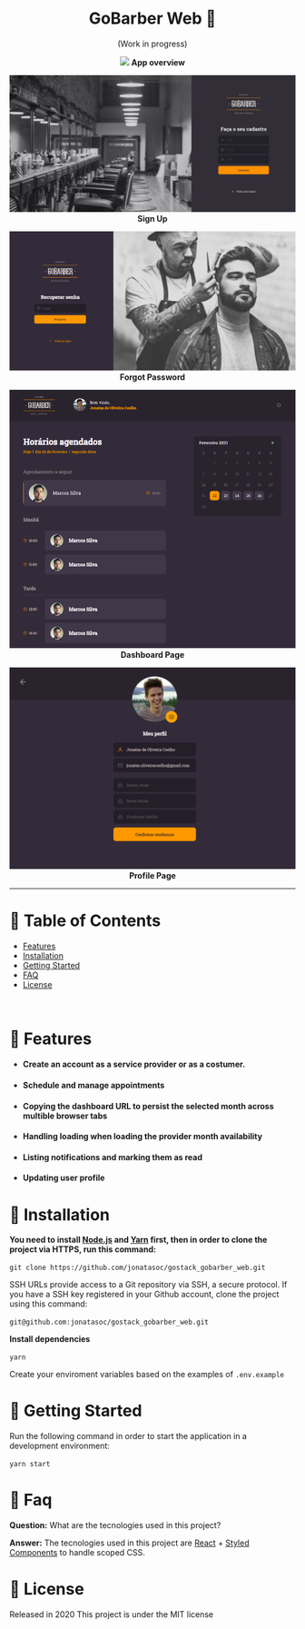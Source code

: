 <h1 align="center">GoBarber Web 👋</h1>
<p align="center">
   (Work in progress)
</p>

<p align="center">
   <img src="docs/overview3.gif" width="auto"/>
   <strong>App overview</strong>
</p>

<p align="center">
   <img src="docs/SignUp.png" width="auto"/>
   <strong>Sign Up</strong>
</p>

<p align="center">
   <img src="docs/ForgotPassword.png" width="auto"/>
   <strong>Forgot Password</strong>
</p>

<p align="center">
   <img src="docs/dashboard.png" width="auto"/>
   <strong>Dashboard Page</strong>
</p>

<p align="center">
   <img src="docs/ProfilePage.png" width="auto"/>
   <strong>Profile Page</strong>
</p>

---

# :pushpin: Table of Contents

- [Features](#rocket-features)
- [Installation](#construction_worker-installation)
- [Getting Started](#runner-getting-started)
- [FAQ](#postbox-faq)
- [License](#closed_book-license)

<br />

# :rocket: Features

- #### Create an account as a service provider or as a costumer.
- #### Schedule and manage appointments
- #### Copying the dashboard URL to persist the selected month across multible browser tabs
- #### Handling loading when loading the provider month availability
- #### Listing notifications and marking them as read
- #### Updating user profile

# :construction_worker: Installation

**You need to install [Node.js](https://nodejs.org/en/download/) and [Yarn](https://yarnpkg.com/) first, then in order to clone the project via HTTPS, run this command:**

`git clone https://github.com/jonatasoc/gostack_gobarber_web.git`

SSH URLs provide access to a Git repository via SSH, a secure protocol. If you have a SSH key registered in your Github account, clone the project using this command:

`git@github.com:jonatasoc/gostack_gobarber_web.git`

**Install dependencies**

`yarn`

Create your enviroment variables based on the examples of `.env.example`

# :runner: Getting Started

Run the following command in order to start the application in a development environment:

`yarn start`

# :postbox: Faq

**Question:** What are the tecnologies used in this project?

**Answer:** The tecnologies used in this project are [React](https://pt-br.reactjs.org/) + [Styled Components](https://styled-components.com/) to handle scoped CSS.

# :closed_book: License

Released in 2020
This project is under the MIT license
